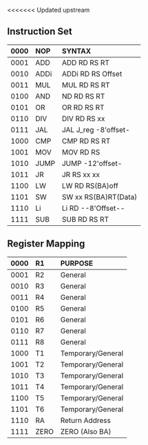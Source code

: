 <<<<<<< Updated upstream
## Instruction Set

|   0000    |   NOP     |       SYNTAX        |
|:----------|:----------|:--------------------|
|   0001	  |   ADD     |   ADD RD RS	RT      |
|   0010	  |   ADDi    | ADDi RD RS Offset   |
|   0011	  |   MUL     | MUL	RD	RS	RT      |
|   0100	  |   AND     |  ND	RD	RS	RT      |
|   0101	  |   OR      |  OR	RD	RS	RT      |
|   0110	  |   DIV     | DIV	RD	RS	xx	    | / RT is constant
|   0111	  |   JAL     | JAL	J_reg	-8'offset-|	
|   1000	  |   CMP     | 	CMP	RD	RS	RT    |	/ Fixed returns for 3 cases.. see more
|   1001	  |   MOV     | 	MOV	RD	RS        |		/ RS is moved to RD
|   1010	  |   JUMP    | 	JUMP	-12'offset- |	/ only 5'b usable (64bit IM)
|   1011	  |   JR      | 	JR	RS	xx	xx    |
|   1100	  |   LW      | 	LW	RD	RS(BA)off |	
|   1101	  |   SW      | 	SW	xx	RS(BA)RT(Data)|
|   1110	  |   Li      | 	Li	RD	--8'Offset--|
|   1111	  |   SUB     | 	SUB RD RS	RT      |


## Register Mapping


|   0000    |   R1      |       PURPOSE        |
|:----------|:----------|:--------------------|
|   0001	  |   R2      |   General           |
|   0010	  |   R3      |   General           |
|   0011	  |   R4      |   General           |
|   0100	  |   R5      |   General           |
|   0101	  |   R6      |   General           |
|   0110	  |   R7      |   General           | 
|   0111	  |   R8      |   General           |	
|   1000	  |   T1      | Temporary/General   |	
|   1001	  |   T2      | Temporary/General   |		
|   1010	  |   T3      | Temporary/General   |	
|   1011	  |   T4      | Temporary/General   |
|   1100	  |   T5      | Temporary/General   |	
|   1101	  |   T6      | Temporary/General   |
|   1110	  |   RA      | Return Address      |
|   1111	  |  ZERO     | ZERO (Also BA)      |